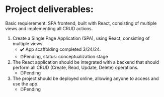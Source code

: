 # Project deliverables:

Basic requierement: SPA frontend, built with React, consisting of multiple views and implementing all CRUD actions.

1. Create a Single Page Application (SPA), using React, consisting of multiple views.
    - ✔️ App scaffolding completed 3/24/24. 
    - ⏰Pending, status: conceptualization stage
2. The React application should be integrated with a backend that should perform all CRUD (Create, Read, Update, Delete) operations.
    - ⏰Pending 
3. The project should be deployed online, allowing anyone to access and use the app.
    - ⏰Pending
